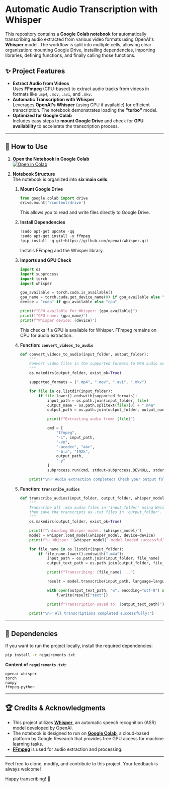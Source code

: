 # Automatic Audio Transcription with Whisper

This repository contains a **Google Colab notebook** for automatically transcribing audio extracted from various video formats using OpenAI's **Whisper** model. The workflow is split into multiple cells, allowing clear organization: mounting Google Drive, installing dependencies, importing libraries, defining functions, and finally calling those functions.

## ✨ Project Features

- **Extract Audio from Videos**  
  Uses **FFmpeg** (CPU-based) to extract audio tracks from videos in formats like `.mp4`, `.mov`, `.avi`, and `.mkv`.
- **Automatic Transcription with Whisper**  
  Leverages **OpenAI's Whisper** (using GPU if available) for efficient transcription. The notebook demonstrates loading the **"turbo"** model.
- **Optimized for Google Colab**  
  Includes easy steps to **mount Google Drive** and check for **GPU availability** to accelerate the transcription process.

---

## 🚀 How to Use

1. **Open the Notebook in Google Colab**  
   [![Open in Colab](https://colab.research.google.com/assets/colab-badge.svg)](https://colab.research.google.com/github/<your-username>/<your-repo>/blob/main/<your_notebook>.ipynb)

2. **Notebook Structure**  
   The notebook is organized into **six main cells**:

   1. **Mount Google Drive**  
      ```python
      from google.colab import drive
      drive.mount('/content/drive')
      ```
      This allows you to read and write files directly to Google Drive.

   2. **Install Dependencies**  
      ```python
      !sudo apt-get update -qq
      !sudo apt-get install -y ffmpeg
      !pip install -q git+https://github.com/openai/whisper.git
      ```
      Installs FFmpeg and the Whisper library.

   3. **Imports and GPU Check**  
      ```python
      import os
      import subprocess
      import torch
      import whisper

      gpu_available = torch.cuda.is_available()
      gpu_name = torch.cuda.get_device_name(0) if gpu_available else "No GPU detected"
      device = "cuda" if gpu_available else "cpu"

      print(f"GPU available for Whisper: {gpu_available}")
      print(f"GPU name: {gpu_name}")
      print(f"Whisper device: {device}")
      ```
      This checks if a GPU is available for Whisper. FFmpeg remains on CPU for audio extraction.

   4. **Function: `convert_videos_to_audio`**  
      ```python
      def convert_videos_to_audio(input_folder, output_folder):
          """
          Convert video files in the supported formats to M4A audio using FFmpeg (CPU).
          """
          os.makedirs(output_folder, exist_ok=True)

          supported_formats = (".mp4", ".mov", ".avi", ".mkv")

          for file in os.listdir(input_folder):
              if file.lower().endswith(supported_formats):
                  input_path = os.path.join(input_folder, file)
                  output_name = os.path.splitext(file)[0] + ".m4a"
                  output_path = os.path.join(output_folder, output_name)

                  print(f"Extracting audio from: {file}")

                  cmd = [
                      "ffmpeg",
                      "-i", input_path,
                      "-vn",
                      "-acodec", "aac",
                      "-b:a", "192k",
                      output_path,
                      "-y"
                  ]
                  subprocess.run(cmd, stdout=subprocess.DEVNULL, stderr=subprocess.DEVNULL)

          print("\n✅ Audio extraction completed! Check your output folder.")
      ```

   5. **Function: `transcribe_audios`**  
      ```python
      def transcribe_audios(input_folder, output_folder, whisper_model="turbo", language="pt"):
          """
          Transcribe all .m4a audio files in 'input_folder' using Whisper (GPU if available),
          then save the transcripts as .txt files in 'output_folder'.
          """
          os.makedirs(output_folder, exist_ok=True)

          print(f"\nLoading Whisper model: {whisper_model}")
          model = whisper.load_model(whisper_model, device=device)
          print(f"✅ Whisper '{whisper_model}' model loaded successfully!\n")

          for file_name in os.listdir(input_folder):
              if file_name.lower().endswith(".m4a"):
                  input_path = os.path.join(input_folder, file_name)
                  output_text_path = os.path.join(output_folder, file_name.replace(".m4a", ".txt"))

                  print(f"Transcribing: {file_name} ...")

                  result = model.transcribe(input_path, language=language)

                  with open(output_text_path, "w", encoding="utf-8") as f:
                      f.write(result["text"])

                  print(f"Transcription saved to: {output_text_path}")

          print("\n✅ All transcriptions completed successfully!")
      ```

---

## 📄 Dependencies

If you want to run the project locally, install the required dependencies:

```bash
pip install -r requirements.txt
```

**Content of `requirements.txt`:**

```
openai-whisper
torch
numpy
ffmpeg-python
```

---

## 🏆 Credits & Acknowledgments  

- This project utilizes **[Whisper](https://github.com/openai/whisper)**, an automatic speech recognition (ASR) model developed by OpenAI.  
- The notebook is designed to run on **[Google Colab](https://colab.research.google.com/)**, a cloud-based platform by Google Research that provides free GPU access for machine learning tasks.  
- **[FFmpeg](https://ffmpeg.org/)** is used for audio extraction and processing.  

---

Feel free to clone, modify, and contribute to this project. Your feedback is always welcome!

Happy transcribing! 🚀